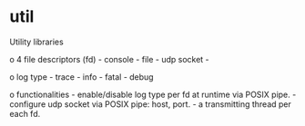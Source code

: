 # util
Utility libraries

o 4 file descriptors (fd)
    - console
    - file
    - udp socket
    - <reserve>

o log type
    - trace
    - info
    - fatal
    - debug

o functionalities
    - enable/disable log type per fd at runtime via POSIX pipe.
    - configure udp socket via POSIX pipe: host, port.
    - a transmitting thread per each fd.

